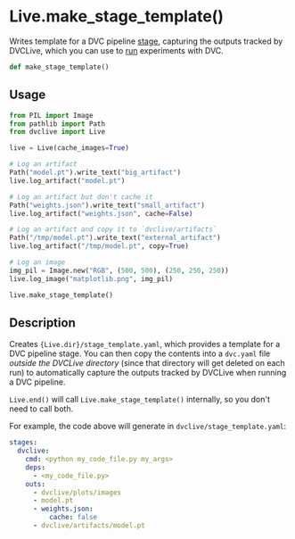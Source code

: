 # Live.make_stage_template()

Writes template for a DVC pipeline [stage], capturing the outputs tracked by
DVCLive, which you can use to [run] experiments with DVC.

```py
def make_stage_template()
```

## Usage

```py
from PIL import Image
from pathlib import Path
from dvclive import Live

live = Live(cache_images=True)

# Log an artifact
Path("model.pt").write_text("big_artifact")
live.log_artifact("model.pt")

# Log an artifact but don't cache it
Path("weights.json").write_text("small_artifact")
live.log_artifact("weights.json", cache=False)

# Log an artifact and copy it to `dvclive/artifacts`
Path("/tmp/model.pt").write_text("external_artifact")
live.log_artifact("/tmp/model.pt", copy=True)

# Log an image
img_pil = Image.new("RGB", (500, 500), (250, 250, 250))
live.log_image("matplotlib.png", img_pil)

live.make_stage_template()
```

## Description

Creates `{Live.dir}/stage_template.yaml`, which provides a template for a DVC
pipeline stage. You can then copy the contents into a `dvc.yaml` file _outside the DVCLive
directory_ (since that directory will get deleted on each run) to automatically
capture the outputs tracked by DVCLive when running a DVC pipeline.

<admon type="info">

`Live.end()` will call `Live.make_stage_template()` internally, so you don't
need to call both.

</admon>

For example, the code above will generate in `dvclive/stage_template.yaml`:

```yaml
stages:
  dvclive:
    cmd: <python my_code_file.py my_args>
    deps:
      - <my_code_file.py>
    outs:
      - dvclive/plots/images
      - model.pt
      - weights.json:
          cache: false
      - dvclive/artifacts/model.pt
```

[stage]: /doc/user-guide/pipelines/defining-pipelines#stages
[run]: /doc/dvclive/how-it-works#run-with-dvc

